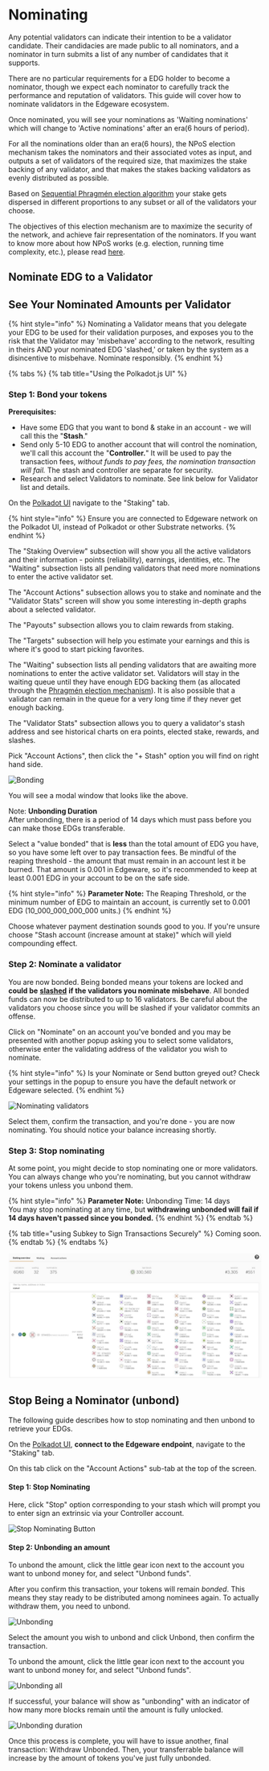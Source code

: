 # Nominating

Any potential validators can indicate their intention to be a validator candidate. Their candidacies are made public to all nominators, and a nominator in turn submits a list of any number of candidates that it supports.

There are no particular requirements for a EDG holder to become a nominator, though we expect each nominator to carefully track the performance and reputation of validators. This guide will cover how to nominate validators in the Edgeware ecosystem.

Once nominated, you will see your nominations as 'Waiting nominations' which will change to 'Active nominations' after an era(6 hours of period).

For all the nominations older than an era(6 hours), the NPoS election mechanism takes the nominators and their associated votes as input, and outputs a set of validators of the required size, that maximizes the stake backing of any validator, and that makes the stakes backing validators as evenly distributed as possible.

Based on [Sequential Phragmén election algorithm](https://wiki.polkadot.network/docs/en/learn-phragmen) your stake gets dispersed in different proportions to any subset or all of the validators your choose.

The objectives of this election mechanism are to maximize the security of the network, and achieve fair representation of the nominators. If you want to know more about how NPoS works \(e.g. election, running time complexity, etc.\), please read [here](http://research.web3.foundation/en/latest/polkadot/NPoS/).

## Nominate EDG to a Validator

## See Your Nominated Amounts per Validator

{% hint style="info" %}
Nominating a Validator means that you delegate your EDG to be used for their validation purposes, and exposes you to the risk that the Validator may 'misbehave' according to the network, resulting in theirs AND your nominated EDG 'slashed,' or taken by the system as a disincentive to misbehave. Nominate responsibly.
{% endhint %}

{% tabs %}
{% tab title="Using the Polkadot.js UI" %}
### Step 1: Bond your tokens <a id="step-1-bond-your-tokens"></a>

**Prerequisites:**

* Have some EDG that you want to bond & stake in an account - we will call this the "**Stash**."
* Send only 5-10 EDG to another account that will control the nomination, we'll call this account the "**Controller.**" It will be used to pay the transaction fees, _without funds to pay fees, the nomination transaction will fail._ The stash and controller are separate for security.
* Research and select Validators to nominate. See link below for Validator list and details.

On the [Polkadot UI](https://polkadot.js.org/apps/?rpc=wss%3A%2F%2Fmainnet4.edgewa.re#/) navigate to the "Staking" tab.

{% hint style="info" %}
Ensure you are connected to Edgeware network on the Polkadot UI, instead of Polkadot or other Substrate networks.
{% endhint %}

The "Staking Overview" subsection will show you all the active validators and their information - points \(reliability\), earnings, identities, etc. The "Waiting" subsection lists all pending validators that need more nominations to enter the active validator set.

The "Account Actions" subsection allows you to stake and nominate and the "Validator Stats" screen will show you some interesting in-depth graphs about a selected validator.

The "Payouts" subsection allows you to claim rewards from staking.

The "Targets" subsection will help you estimate your earnings and this is where it's good to start picking favorites.

The "Waiting" subsection lists all pending validators that are awaiting more nominations to enter the active validator set. Validators will stay in the waiting queue until they have enough EDG backing them (as allocated through the [Phragmén election mechanism](https://wiki.polkadot.network/docs/en/learn-phragmen)). It is also possible that a validator can remain in the queue for a very long time if they never get enough backing.

The "Validator Stats" subsection allows you to query a validator's stash address and see historical charts on era points, elected stake, rewards, and slashes.

Pick "Account Actions", then click the "+ Stash" option you will find on right hand side.


![Bonding](https://guide.kusama.network/en/latest/img/NPoS/nominate2.png)

You will see a modal window that looks like the above.

Note: **Unbonding Duration**  
After unbonding, there is a period of 14 days which must pass before you can make those EDGs transferable.

Select a "value bonded" that is **less** than the total amount of EDG you have, so you have some left over to pay transaction fees. Be mindful of the reaping threshold - the amount that must remain in an account lest it be burned. That amount is 0.001 in Edgeware, so it's recommended to keep at least 0.001 EDG in your account to be on the safe side.

{% hint style="info" %}
**Parameter Note:** The Reaping Threshold, or the minimum number of EDG to maintain an account, is currently set to 0.001 EDG \(10\_000\_000\_000\_000 units.\)
{% endhint %}

Choose whatever payment destination sounds good to you. If you're unsure choose "Stash account \(increase amount at stake\)" which will yield compounding effect.

### Step 2: Nominate a validator

You are now bonded. Being bonded means your tokens are locked and **could be** [**slashed**](https://wiki.polkadot.network/docs/en/learn-staking#slashing) **if the validators you nominate misbehave**. All bonded funds can now be distributed to up to 16 validators. Be careful about the validators you choose since you will be slashed if your validator commits an offense.

Click on "Nominate" on an account you've bonded and you may be presented with another popup asking you to select some validators, otherwise enter the validating address of the validator you wish to nominate.

{% hint style="info" %}
Is your Nominate or Send button greyed out? Check your settings in the popup to ensure you have the default network or Edgeware selected.
{% endhint %}

![Nominating validators](https://guide.kusama.network/en/latest/img/NPoS/nominate.png)

Select them, confirm the transaction, and you're done - you are now nominating. You should notice your balance increasing shortly.

### Step 3: Stop nominating

At some point, you might decide to stop nominating one or more validators. You can always change who you're nominating, but you cannot withdraw your tokens unless you unbond them.

{% hint style="info" %}
**Parameter Note:** Unbonding Time: 14 days  
You may stop nominating at any time, but **withdrawing unbonded will fail if 14 days haven't passed since you bonded.**
{% endhint %}
{% endtab %}

{% tab title="using Subkey to Sign Transactions Securely" %}
Coming soon.
{% endtab %}
{% endtabs %}

![](../../.gitbook/assets/image%20%287%29.png)

## Stop Being a Nominator \(unbond\)

The following guide describes how to stop nominating and then unbond to retrieve your EDGs. 

On the [Polkadot UI](https://polkadot.js.org/apps), **connect to the Edgeware endpoint**, navigate to the "Staking" tab.

On this tab click on the "Account Actions" sub-tab at the top of the screen.

#### Step 1: Stop Nominating

Here, click "Stop" option corresponding to your stash which will prompt you to enter sign an extrinsic via your Controller account.

![Stop Nominating Button](https://wiki.polkadot.network/img/NPoS/unbond1.png)

#### Step 2: Unbonding an amount

To unbond the amount, click the little gear icon next to the account you want to unbond money for, and select "Unbond funds".

After you confirm this transaction, your tokens will remain _bonded_. This means they stay ready to be distributed among nominees again. To actually withdraw them, you need to unbond.

![Unbonding](https://wiki.polkadot.network/img/NPoS/unbond2.png)

Select the amount you wish to unbond and click Unbond, then confirm the transaction.

To unbond the amount, click the little gear icon next to the account you want to unbond money for, and select "Unbond funds".

![Unbonding all](https://wiki.polkadot.network/img/NPoS/unbond3.png)

If successful, your balance will show as "unbonding" with an indicator of how many more blocks remain until the amount is fully unlocked.


![Unbonding duration](https://wiki.polkadot.network/img/NPoS/unbond4.png)

Once this process is complete, you will have to issue another, final transaction: Withdraw Unbonded. Then, your transferrable balance will increase by the amount of tokens you've just fully unbonded.

